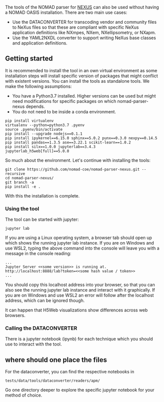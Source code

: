 The tools of the NOMAD parser for [NEXUS](https://www.nexusformat.org/) can also be used without having a NOMAD OASIS installation. There are two main use cases:
* Use the DATACONVERTER for transcoding vendor and community files to NeXus files so that these
  are compliant with specific NeXus application definitions like NXmpes, NXem, NXellipsometry, or NXapm.
* Use the YAML2NXDL converter to support writing NeXus base classes and application definitions.

## Getting started

It is recommended to install the tool in an own virtual environment as
some installation steps will install specific version of packages that
might conflict with existent versions. You can install the tools as
standalone tools. We make the following assumptions:
* You have a Python3.7 installed. Higher versions can be used but might need
  modifications for specific packages on which nomad-parser-nexus depends.
* You do not need to be inside a conda environment.

```
pip install virtualenv
virtualenv --python=python3.7 .pyenv
source .pyenv/bin/activate
pip install --upgrade nodejs==0.1.1
pip install ipykernel==6.15.0 sphinx==5.0.2 punx==0.3.0 nexpy==0.14.5
pip install pandas==1.3.5 ase==3.22.1 scikit-learn==1.0.2
pip install silx==1.0.0 jupyterlab==3.4.3 jupyterlab_h5web[full]==5.0.0
```

So much about the environment. Let's continue with installing the tools:

```
git clone https://github.com/nomad-coe/nomad-parser-nexus.git --recursive
cd nomad-parser-nexus/
git branch -a
pip install -e .
```

With this the installation is complete.

### Using the tool

The tool can be started with jupyter:

```
jupyter lab
```

If you are using a Linux operating system, a browser tab should open up
which shows the running jupyter lab instance.
If you are on Windows and use WSL2, typing the above command into the
console will leave you with a message in the console reading:

```
...
Jupyter Server <<some version>> is running at.
http://localhost:8888/lab?token=<<some hash value / token>>
...

```

You should copy this localhost address into your browser,
so that you can also see the running jupyter lab instance
and interact with it graphically. If you are on Windows
and use WSL2 an error will follow after the localhost address,
which can be ignored though.

It can happen that H5Web visualizations show differences across web browsers.

### Calling the DATACONVERTER

There is a jupyter notebook (ipynb) for each technique which you should
use to interact with the tool.

## where should one place the files
For the dataconverter, you can find the respective notebooks in

```
tests/data/tools/dataconverter/readers/apm/
```

Go one directory deeper to explore the specific
jupyter notebook for your method of choice.

